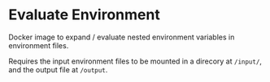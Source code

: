 # Evaluate Environment

Docker image to expand / evaluate nested environment variables in environment files.

Requires the input environment files to be mounted in a direcory at `/input/`, and the output file at `/output`.
